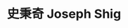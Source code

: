 ---
chinese_name: 史秉奇
english_name: Joseph Shig
title: 史秉奇 Joseph Shig
id: shigjoseph
collection: members
position: Part-time Research Assistant
type: part-time research assistant
department: 經濟學系學士班四年級
# image_path: https://source.unsplash.com/collection/139386/600x600?a=.png
photo: pt_ra/bio-photo.jpg
# blurb: 123
---